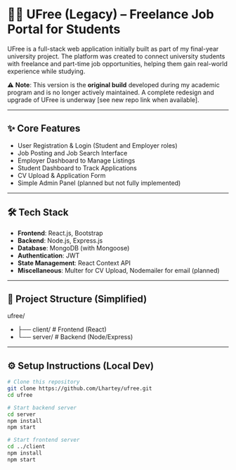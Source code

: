 # 🧑‍🎓 UFree (Legacy) – Freelance Job Portal for Students

UFree is a full-stack web application initially built as part of my final-year university project. The platform was created to connect university students with freelance and part-time job opportunities, helping them gain real-world experience while studying.

⚠️ **Note**: This version is the **original build** developed during my academic program and is no longer actively maintained. A complete redesign and upgrade of UFree is underway [see new repo link when available].

---

## ✨ Core Features

- User Registration & Login (Student and Employer roles)
- Job Posting and Job Search Interface
- Employer Dashboard to Manage Listings
- Student Dashboard to Track Applications
- CV Upload & Application Form
- Simple Admin Panel (planned but not fully implemented)

---

## 🛠️ Tech Stack

- **Frontend**: React.js, Bootstrap
- **Backend**: Node.js, Express.js
- **Database**: MongoDB (with Mongoose)
- **Authentication**: JWT
- **State Management**: React Context API
- **Miscellaneous**: Multer for CV Upload, Nodemailer for email (planned)

---

## 📁 Project Structure (Simplified)
ufree/

- ├── client/ # Frontend (React)
- └── server/ # Backend (Node/Express)


---

## ⚙️ Setup Instructions (Local Dev)

```bash
# Clone this repository
git clone https://github.com/Lhartey/ufree.git
cd ufree

# Start backend server
cd server
npm install
npm start

# Start frontend server
cd ../client
npm install
npm start
